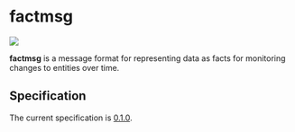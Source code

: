 # factmsg

[![](https://img.shields.io/badge/factmsg-0.1.0-blue.svg)](./0.1.x.md)

**factmsg** is a message format for representing data as facts for monitoring changes to entities over time.

## Specification

The current specification is [0.1.0](./0.1.x.md).
